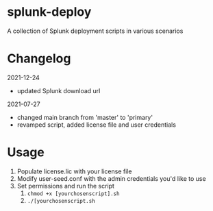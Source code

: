# splunk-deploy
A collection of Splunk deployment scripts in various scenarios

# Changelog

2021-12-24
- updated Splunk download url

2021-07-27
- changed main branch from 'master' to 'primary'
- revamped script, added license file and user credentials

# Usage

1. Populate license.lic with your license file
2. Modify user-seed.conf with the admin credentials you'd like to use
3. Set permissions and run the script
	1. `chmod +x [yourchosenscript].sh`
	2. `./[yourchosenscript.sh`


